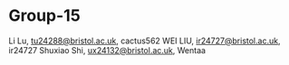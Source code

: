 # Group-15
Li Lu, tu24288@bristol.ac.uk, cactus562
WEI LIU, ir24727@bristol.ac.uk, ir24727
Shuxiao Shi, ux24132@bristol.ac.uk, Wentaa
